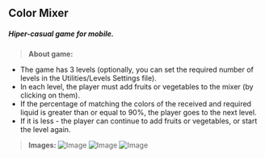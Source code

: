 ## Color Mixer
##### Hiper-casual game for mobile.

>**About game:**
- The game has 3 levels (optionally, you can set the required number of levels in the Utilities/Levels Settings file).
- In each level, the player must add fruits or vegetables to the mixer (by clicking on them).
- If the percentage of matching the colors of the received and required liquid is greater than or equal to 90%, the player goes to the next level. 
- If it is less - the player can continue to add fruits or vegetables, or start the level again.

>**Images:**
![Image](https://i.imgur.com/8uD1DM5.png)
![Image](https://i.imgur.com/l4AA177.png)
![Image](https://i.imgur.com/q3KyOGG.png)
